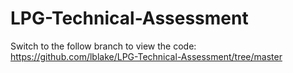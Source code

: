 # LPG-Technical-Assessment

Switch to the follow branch to view the code: https://github.com/lblake/LPG-Technical-Assessment/tree/master
